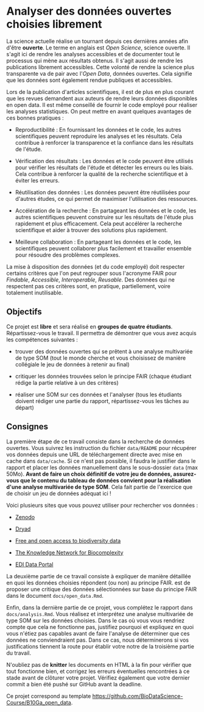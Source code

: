# Analyser des données ouvertes choisies librement

La science actuelle réalise un tournant depuis ces dernières années afin d'être **ouverte**. Le terme en anglais est *Open Science*, science ouverte. Il s'agit ici de rendre les analyses accessibles et de documenter tout le processus qui mène aux résultats obtenus. Il s'agit aussi de rendre les publications librement accessibles. Cette volonté de rendre la science plus transparente va de pair avec l'*Open Data*, données ouvertes. Cela signifie que les données sont également rendue publiques et accessibles.

Lors de la publication d'articles scientifiques, il est de plus en plus courant que les revues demandent aux auteurs de rendre leurs données disponibles en open data. Il est même conseillé de fournir le code employé pour réaliser les analyses statistiques. On peut mettre en avant quelques avantages de ces bonnes pratiques :

-   Reproductibilité : En fournissant les données et le code, les autres scientifiques peuvent reproduire les analyses et les résultats. Cela contribue à renforcer la transparence et la confiance dans les résultats de l'étude.

-   Vérification des résultats : Les données et le code peuvent être utilisés pour vérifier les résultats de l'étude et détecter les erreurs ou les biais. Cela contribue à renforcer la qualité de la recherche scientifique et à éviter les erreurs.

-   Réutilisation des données : Les données peuvent être réutilisées pour d'autres études, ce qui permet de maximiser l'utilisation des ressources.

-   Accélération de la recherche : En partageant les données et le code, les autres scientifiques peuvent construire sur les résultats de l'étude plus rapidement et plus efficacement. Cela peut accélérer la recherche scientifique et aider à trouver des solutions plus rapidement.

-   Meilleure collaboration : En partageant les données et le code, les scientifiques peuvent collaborer plus facilement et travailler ensemble pour résoudre des problèmes complexes.

La mise à disposition des données (et du code employé) doit respecter certains critères que l'on peut regrouper sous l'acronyme FAIR pour *Findable*, *Accessible*, *Interoperable*, *Reusable*. Des données qui ne respectent pas ces critères sont, en pratique, partiellement, voire totalement inutilisable.

## Objectifs

Ce projet est **libre** et sera réalisé en **groupes de quatre étudiants**. Répartissez-vous le travail. Il permettra de démontrer que vous avez acquis les compétences suivantes :

-   trouver des données ouvertes qui se prêtent à une analyse multivariée de type SOM (tout le monde cherche et vous choisissez de manière collégiale le jeu de données à retenir au final)

-   critiquer les données trouvées selon le principe FAIR (chaque étudiant rédige la partie relative à un des critères)

-   réaliser une SOM sur ces données et l'analyser (tous les étudiants doivent rédiger une partie du rapport, répartissez-vous les tâches au départ)

## Consignes

La première étape de ce travail consiste dans la recherche de données ouvertes. Vous suivrez les instruction du fichier `data/README` pour récupérer vos données depuis une URL de téléchargement directe avec mise en cache dans `data/cache`. Si ce n'est pas possible, il faudra le justifier dans le rapport et placer les données manuellement dans le sous-dossier `data` (max 50Mo). **Avant de faire un choix définitif de votre jeu de données, assurez-vous que le contenu du tableau de données convient pour la réalisation d'une analyse multivariée de type SOM**. Cela fait partie de l'exercice que de choisir un jeu de données adéquat ici !

Voici plusieurs sites que vous pouvez utiliser pour rechercher vos données :

-   [Zenodo](https://zenodo.org/)

-   [Dryad](https://datadryad.org/)

-   [Free and open access to biodiversity data](https://www.gbif.org/)

-   [The Knowledge Network for Biocomplexity](https://knb.ecoinformatics.org/data)

-   [EDI Data Portal](https://portal.edirepository.org/nis/home.jsp)

La deuxième partie de ce travail consiste à expliquer de manière détaillée en quoi les données choisies répondent (ou non) au principe FAIR. est de proposer une critique des données sélectionnées sur base du principe FAIR dans le document `docs/open_data.Rmd`.

Enfin, dans la dernière partie de ce projet, vous complétez le rapport dans `docs/analysis.Rmd`. Vous réalisez et interprétez une analyse multivariée de type SOM sur les données choisies. Dans le cas où vous vous rendriez compte que cela ne fonctionne pas, justifiez pourquoi et expliquez en quoi vous n'étiez pas capables avant de faire l'analyse de déterminer que ces données ne conviendraient pas. Dans ce cas, nous déterminerons si vos justifications tiennent la route pour établir votre notre de la troisième partie du travail.

N'oubliez pas de **knitter** les documents en HTML à la fin pour vérifier que tout fonctionne bien, et corrigez les erreurs éventuelles rencontrées à ce stade avant de clôturer votre projet. Vérifiez également que votre dernier commit a bien été pushé sur GitHub avant la deadline.

Ce projet correspond au template <https://github.com/BioDataScience-Course/B10Ga_open_data>.
